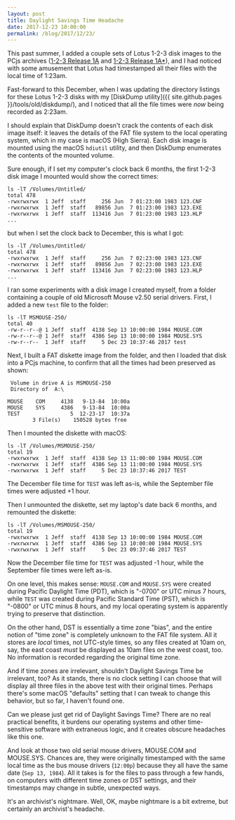 ```yaml
---
layout: post
title: Daylight Savings Time Headache
date: 2017-12-23 10:00:00
permalink: /blog/2017/12/23/
---
```


This past summer, I added a couple sets of Lotus 1-2-3 disk images to the PCjs archives
([1-2-3 Release 1A](/software/pcx86/app/lotus/123/1a/) and [1-2-3 Release 1A*](/software/pcx86/app/lotus/123/1aa/)), and I had
noticed with some amusement that Lotus had timestamped all their files with the local time of 1:23am.

Fast-forward to this December, when I was updating the directory listings for these Lotus 1-2-3 disks with my
[DiskDump utility]({{ site.github.pages }}/tools/old/diskdump/), and I noticed that all the file times were *now* being
recorded as 2:23am.

I should explain that DiskDump doesn't crack the contents of each disk image itself: it leaves the details of the FAT file
system to the local operating system, which in my case is macOS (High Sierra).  Each disk image is mounted using the macOS
`hdiutil` utility, and then DiskDump enumerates the contents of the mounted volume.

Sure enough, if I set my computer's clock back 6 months, the first 1-2-3 disk image I mounted would show the correct times:

    ls -lT /Volumes/Untitled/
    total 478
    -rwxrwxrwx  1 Jeff  staff     256 Jun  7 01:23:00 1983 123.CNF
    -rwxrwxrwx  1 Jeff  staff   89856 Jun  7 01:23:00 1983 123.EXE
    -rwxrwxrwx  1 Jeff  staff  113416 Jun  7 01:23:00 1983 123.HLP
    ...

but when I set the clock back to December, this is what I got:

    ls -lT /Volumes/Untitled/
    total 478
    -rwxrwxrwx  1 Jeff  staff     256 Jun  7 02:23:00 1983 123.CNF
    -rwxrwxrwx  1 Jeff  staff   89856 Jun  7 02:23:00 1983 123.EXE
    -rwxrwxrwx  1 Jeff  staff  113416 Jun  7 02:23:00 1983 123.HLP
    ...

I ran some experiments with a disk image I created myself, from a folder containing a couple of old Microsoft Mouse
v2.50 serial drivers.  First, I added a new `test` file to the folder:

    ls -lT MSMOUSE-250/
    total 40
    -rw-r--r--@ 1 Jeff  staff  4138 Sep 13 10:00:00 1984 MOUSE.COM
    -rw-r--r--@ 1 Jeff  staff  4386 Sep 13 10:00:00 1984 MOUSE.SYS
    -rw-r--r--  1 Jeff  staff     5 Dec 23 10:37:46 2017 test

Next, I built a FAT diskette image from the folder, and then I loaded that disk into a PCjs machine, to confirm that all the
times had been preserved as shown:

	 Volume in drive A is MSMOUSE-250
	 Directory of  A:\

	MOUSE    COM     4138   9-13-84  10:00a
	MOUSE    SYS     4386   9-13-84  10:00a
	TEST                5  12-23-17  10:37a
	        3 File(s)    150528 bytes free

Then I mounted the diskette with macOS:

    ls -lT /Volumes/MSMOUSE-250/
    total 19
    -rwxrwxrwx  1 Jeff  staff  4138 Sep 13 11:00:00 1984 MOUSE.COM
    -rwxrwxrwx  1 Jeff  staff  4386 Sep 13 11:00:00 1984 MOUSE.SYS
    -rwxrwxrwx  1 Jeff  staff     5 Dec 23 10:37:46 2017 TEST

The December file time for `TEST` was left as-is, while the September file times were adjusted +1 hour.

Then I unmounted the diskette, set my laptop's date back 6 months, and remounted the diskette:

    ls -lT /Volumes/MSMOUSE-250/
    total 19
    -rwxrwxrwx  1 Jeff  staff  4138 Sep 13 10:00:00 1984 MOUSE.COM
    -rwxrwxrwx  1 Jeff  staff  4386 Sep 13 10:00:00 1984 MOUSE.SYS
    -rwxrwxrwx  1 Jeff  staff     5 Dec 23 09:37:46 2017 TEST

Now the December file time for `TEST` was adjusted -1 hour, while the September file times were left as-is.

On one level, this makes sense: `MOUSE.COM` and `MOUSE.SYS` were created during Pacific Daylight Time (PDT), which is "-0700"
or UTC minus 7 hours, while `TEST` was created during Pacific Standard Time (PST), which is "-0800" or UTC minus 8 hours, and
my local operating system is apparently trying to preserve that distinction.

On the other hand, DST is essentially a time zone "bias", and the entire notion of "time zone" is completely unknown
to the FAT file system.  All it stores are *local* times, not UTC-style times, so any files created at 10am on, say, the
east coast *must* be displayed as 10am files on the west coast, too.  No information is recorded regarding the original time
zone.

And if time zones are irrelevant, shouldn't Daylight Savings Time be irrelevant, too?  As it stands, there is no clock
setting I can choose that will display all three files in the above test with their original times.  Perhaps there's some
macOS "defaults" setting that I can tweak to change this behavior, but so far, I haven't found one.

Can we please just get rid of Daylight Savings Time?  There are no real practical benefits, it burdens our operating systems
and other time-sensitive software with extraneous logic, and it creates obscure headaches like this one.

And look at those two old serial mouse drivers, MOUSE.COM and MOUSE.SYS.  Chances are, they were originally timestamped with
the same local time as the bus mouse drivers (`12:00p`) because they all have the same date (`Sep 13, 1984`).  All it takes is
for the files to pass through a few hands, on computers with different time zones or DST settings, and their timestamps
may change in subtle, unexpected ways.

It's an archivist's nightmare.  Well, OK, maybe nightmare is a bit extreme, but certainly an archivist's headache.
